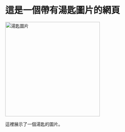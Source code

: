 <!DOCTYPE html>
<html lang="zh-Hant">
<head>
    <meta charset="UTF-8">
    <meta name="viewport" content="width=device-width, initial-scale=1.0">
    <title>湯匙圖片</title>
</head>
<body>
    <h1>這是一個帶有湯匙圖片的網頁</h1>
    <img src="[https://example.com/spoon.jpg](https://down-tw.img.susercontent.com/file/tw-11134258-7rasj-m178nx5i0yav72)" alt="湯匙圖片" width="300">
    <p>這裡展示了一個湯匙的圖片。</p>
</body>
</html>

